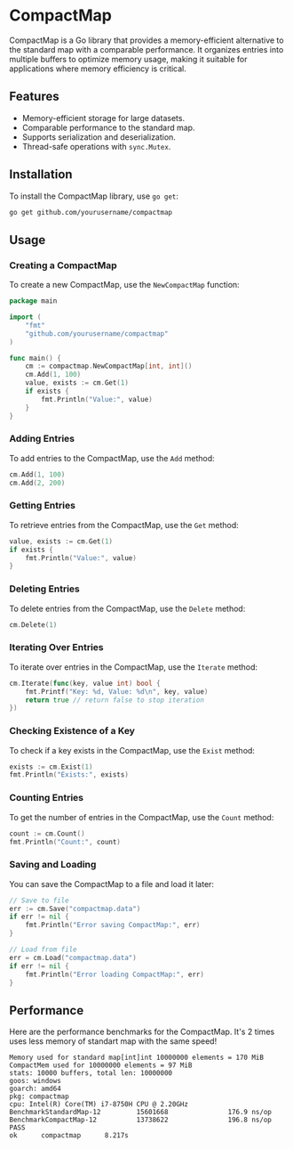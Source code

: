 # CompactMap

CompactMap is a Go library that provides a memory-efficient alternative to the standard map with a comparable performance. It organizes entries into multiple buffers to optimize memory usage, making it suitable for applications where memory efficiency is critical.

## Features

- Memory-efficient storage for large datasets.
- Comparable performance to the standard map.
- Supports serialization and deserialization.
- Thread-safe operations with `sync.Mutex`.

## Installation

To install the CompactMap library, use `go get`:

```sh
go get github.com/yourusername/compactmap
```

## Usage

### Creating a CompactMap

To create a new CompactMap, use the `NewCompactMap` function:

```go
package main

import (
	"fmt"
	"github.com/yourusername/compactmap"
)

func main() {
	cm := compactmap.NewCompactMap[int, int]()
	cm.Add(1, 100)
	value, exists := cm.Get(1)
	if exists {
		fmt.Println("Value:", value)
	}
}
```

### Adding Entries

To add entries to the CompactMap, use the `Add` method:

```go
cm.Add(1, 100)
cm.Add(2, 200)
```

### Getting Entries

To retrieve entries from the CompactMap, use the `Get` method:

```go
value, exists := cm.Get(1)
if exists {
    fmt.Println("Value:", value)
}
```

### Deleting Entries

To delete entries from the CompactMap, use the `Delete` method:

```go
cm.Delete(1)
```

### Iterating Over Entries

To iterate over entries in the CompactMap, use the `Iterate` method:

```go
cm.Iterate(func(key, value int) bool {
    fmt.Printf("Key: %d, Value: %d\n", key, value)
    return true // return false to stop iteration
})
```

### Checking Existence of a Key

To check if a key exists in the CompactMap, use the `Exist` method:

```go
exists := cm.Exist(1)
fmt.Println("Exists:", exists)
```

### Counting Entries

To get the number of entries in the CompactMap, use the `Count` method:

```go
count := cm.Count()
fmt.Println("Count:", count)
```

### Saving and Loading

You can save the CompactMap to a file and load it later:

```go
// Save to file
err := cm.Save("compactmap.data")
if err != nil {
    fmt.Println("Error saving CompactMap:", err)
}

// Load from file
err = cm.Load("compactmap.data")
if err != nil {
    fmt.Println("Error loading CompactMap:", err)
}
```

## Performance

Here are the performance benchmarks for the CompactMap.
It's 2 times uses less memory of standart map with the same speed!

```
Memory used for standard map[int]int 10000000 elements = 170 MiB
CompactMem used for 10000000 elements = 97 MiB
stats: 10000 buffers, total len: 10000000
goos: windows
goarch: amd64
pkg: compactmap
cpu: Intel(R) Core(TM) i7-8750H CPU @ 2.20GHz
BenchmarkStandardMap-12         15601668               176.9 ns/op
BenchmarkCompactMap-12          13738622               196.8 ns/op
PASS
ok      compactmap      8.217s
```

